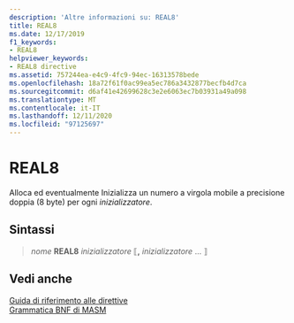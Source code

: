 ```yaml
---
description: 'Altre informazioni su: REAL8'
title: REAL8
ms.date: 12/17/2019
f1_keywords:
- REAL8
helpviewer_keywords:
- REAL8 directive
ms.assetid: 757244ea-e4c9-4fc9-94ec-16313578bede
ms.openlocfilehash: 18a72f61f0ac99ea5ec786a3432877becfb4d7ca
ms.sourcegitcommit: d6af41e42699628c3e2e6063ec7b03931a49a098
ms.translationtype: MT
ms.contentlocale: it-IT
ms.lasthandoff: 12/11/2020
ms.locfileid: "97125697"
---
```

# <a name="real8"></a>REAL8

Alloca ed eventualmente Inizializza un numero a virgola mobile a precisione doppia (8 byte) per ogni *inizializzatore*.

## <a name="syntax"></a>Sintassi

> *nome* **REAL8** *inizializzatore* ⟦__,__ *inizializzatore* ... ⟧

## <a name="see-also"></a>Vedi anche

[Guida di riferimento alle direttive](directives-reference.md)\
[Grammatica BNF di MASM](masm-bnf-grammar.md)
